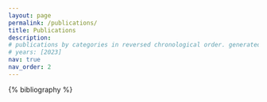 ```yaml
---
layout: page
permalink: /publications/
title: Publications
description: 
# publications by categories in reversed chronological order. generated by jekyll-scholar.
# years: [2023]
nav: true
nav_order: 2
---
```


<!-- _pages/publications.md -->
<div class="publications">

{% bibliography %}

</div>
